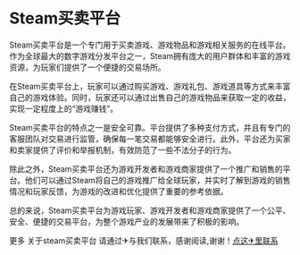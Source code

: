 # Steam买卖平台

Steam买卖平台是一个专门用于买卖游戏、游戏物品和游戏相关服务的在线平台。作为全球最大的数字游戏分发平台之一，Steam拥有庞大的用户群体和丰富的游戏资源，为玩家们提供了一个便捷的交易场所。

在Steam买卖平台上，玩家可以通过购买游戏、游戏礼包、游戏道具等方式来丰富自己的游戏体验。同时，玩家还可以通过出售自己的游戏物品来获取一定的收益，实现一定程度上的“游戏赚钱”。

Steam买卖平台的特点之一是安全可靠。平台提供了多种支付方式，并且有专门的客服团队对交易进行监管，确保每一笔交易都能够安全进行。此外，平台还为买家和卖家提供了评价和举报机制，有效防范了一些不法分子的行为。

除此之外，Steam买卖平台还为游戏开发者和游戏商家提供了一个推广和销售的平台。他们可以通过Steam将自己的游戏推广给全球玩家，并实时了解到游戏的销售情况和玩家反馈，为游戏的改进和优化提供了重要的参考依据。

总的来说，Steam买卖平台为游戏玩家、游戏开发者和游戏商家提供了一个公平、安全、便捷的交易平台，为整个游戏产业的发展带来了积极的影响。

更多 关于steam买卖平台 请通过✈与我们联系，感谢阅读,谢谢！[点这✈里联系](https://add.k02.cc)